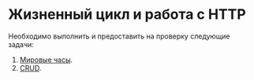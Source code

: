 Жизненный цикл и работа с HTTP
===

Необходимо выполнить и предоставить на проверку следующие задачи:

1. [Мировые часы](6.1).
2. [CRUD](6.2).
